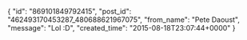  {
   "id": "869101849792415",
   "post_id": "462493170453287_480688621967075",
   "from_name": "Pete Daoust",
   "message": "Lol :D",
   "created_time": "2015-08-18T23:07:44+0000"
 }
